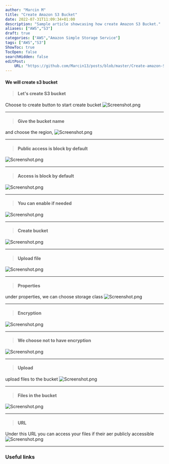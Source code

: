 ```yaml
---
author: "Marcin M"
title: "Create Amazon S3 Bucket"
date: 2022-07-31T11:09:34+01:00
description: "Sample article showcasing how create Amazon S3 Bucket."
aliases: ["AWS","S3"]
draft: true
categories: ["AWS","Amazon Simple Storage Service"]
tags: ["AWS","S3"]
ShowToc: true
TocOpen: false
searchHidden: false
editPost:
    URL: "https://github.com/Marcin13/posts/blob/master/Create-amazon-S3-bucket.md"
---
```

#### We will create s3 bucket

> #### Let's create S3 bucket
Choose to create button to start create bucket
![Screenshot.png](http://marcinmitruk.link/img/Create-amazon-S3-bucket/Screenshot_1.png)
***

> #### Give the bucket name
and choose the region, 
![Screenshot.png](http://marcinmitruk.link/img/Create-amazon-S3-bucket/Screenshot_2.png)
***

> #### Public access is block by default

![Screenshot.png](http://marcinmitruk.link/img/Create-amazon-S3-bucket/Screenshot_3.png)
***

> #### Access is block by default

![Screenshot.png](http://marcinmitruk.link/img/Create-amazon-S3-bucket/Screenshot_4.png)
***

> #### You can enable if needed

![Screenshot.png](http://marcinmitruk.link/img/Create-amazon-S3-bucket/Screenshot_5.png)
***

> #### Create bucket

![Screenshot.png](http://marcinmitruk.link/img/Create-amazon-S3-bucket/Screenshot_6.png)
***

> #### Upload file

![Screenshot.png](http://marcinmitruk.link/img/Create-amazon-S3-bucket/Screenshot_7.png)
***

> #### Properties
under properties, we can choose storage class
![Screenshot.png](http://marcinmitruk.link/img/Create-amazon-S3-bucket/Screenshot_8.png)
***

> #### Encryption 

![Screenshot.png](http://marcinmitruk.link/img/Create-amazon-S3-bucket/Screenshot_9.png)
***

> #### We choose not to have encryption

![Screenshot.png](http://marcinmitruk.link/img/Create-amazon-S3-bucket/Screenshot_10.png)
***

> #### Upload
upload files to the bucket
![Screenshot.png](http://marcinmitruk.link/img/Create-amazon-S3-bucket/Screenshot_11.png)
***

> #### Files in the bucket

![Screenshot.png](http://marcinmitruk.link/img/Create-amazon-S3-bucket/Screenshot_12.png)
***

> #### URL
Under this URL you can access your files if their aer publicly accessible
![Screenshot.png](http://marcinmitruk.link/img/Create-amazon-S3-bucket/Screenshot_13.png)
***

### Useful links
